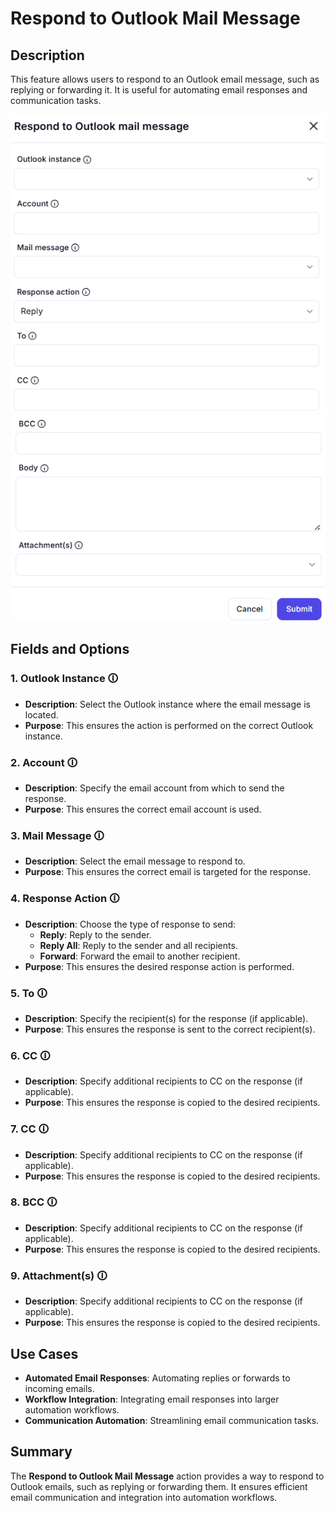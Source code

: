 # Respond to Outlook Mail Message  

## Description

This feature allows users to respond to an Outlook email message, such as replying or forwarding it. It is useful for automating email responses and communication tasks.  

![Respond to Outlook Mail Message](respond-outlook-mail-messages1.png)
![Respond to Outlook Mail Message](respond-outlook-mail-messages2.png)

## Fields and Options  

### 1. **Outlook Instance** 🛈

- **Description**: Select the Outlook instance where the email message is located.  
- **Purpose**: This ensures the action is performed on the correct Outlook instance.  

### 2. **Account** 🛈

- **Description**: Specify the email account from which to send the response.  
- **Purpose**: This ensures the correct email account is used.  

### 3. **Mail Message** 🛈

- **Description**: Select the email message to respond to.  
- **Purpose**: This ensures the correct email is targeted for the response.  

### 4. **Response Action** 🛈

- **Description**: Choose the type of response to send:  
  - **Reply**: Reply to the sender.  
  - **Reply All**: Reply to the sender and all recipients.  
  - **Forward**: Forward the email to another recipient.  
- **Purpose**: This ensures the desired response action is performed.  

### 5. **To** 🛈

- **Description**: Specify the recipient(s) for the response (if applicable).  
- **Purpose**: This ensures the response is sent to the correct recipient(s).  

### 6. **CC** 🛈

- **Description**: Specify additional recipients to CC on the response (if applicable).  
- **Purpose**: This ensures the response is copied to the desired recipients.

### 7. **CC** 🛈

- **Description**: Specify additional recipients to CC on the response (if applicable).  
- **Purpose**: This ensures the response is copied to the desired recipients.

### 8. **BCC** 🛈

- **Description**: Specify additional recipients to CC on the response (if applicable).  
- **Purpose**: This ensures the response is copied to the desired recipients.

### 9. **Attachment(s)** 🛈

- **Description**: Specify additional recipients to CC on the response (if applicable).  
- **Purpose**: This ensures the response is copied to the desired recipients.

## Use Cases

- **Automated Email Responses**: Automating replies or forwards to incoming emails.  
- **Workflow Integration**: Integrating email responses into larger automation workflows.  
- **Communication Automation**: Streamlining email communication tasks.  

## Summary

The **Respond to Outlook Mail Message** action provides a way to respond to Outlook emails, such as replying or forwarding them. It ensures efficient email communication and integration into automation workflows.
